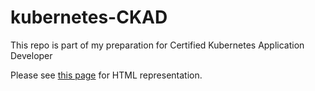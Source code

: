 # kubernetes-CKAD

This repo is part of my preparation for Certified Kubernetes Application Developer

Please see [this page](https://bhavyasree.github.io/kubernetes-CKAD/) for HTML representation.
